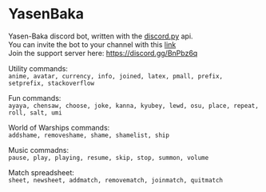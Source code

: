 # YasenBaka  
Yasen-Baka discord bot, written with the [discord.py](https://github.com/Rapptz/discord.py) api.  
You can invite the bot to your channel with this [link](https://discordapp.com/oauth2/authorize?client_id=243230010532560896&scope=bot&permissions=-1)  
Join the support server here: https://discord.gg/BnPbz6q  

Utility commands:  
``anime, avatar, currency, info, joined, latex, pmall, prefix, setprefix, stackoverflow``

Fun commands:  
``ayaya, chensaw, choose, joke, kanna, kyubey, lewd, osu, place, repeat, roll, salt, umi``

World of Warships commands:  
``addshame, removeshame, shame, shamelist, ship``

Music commadns:  
``pause, play, playing, resume, skip, stop, summon, volume``

Match spreadsheet:  
``sheet, newsheet, addmatch, removematch, joinmatch, quitmatch``

